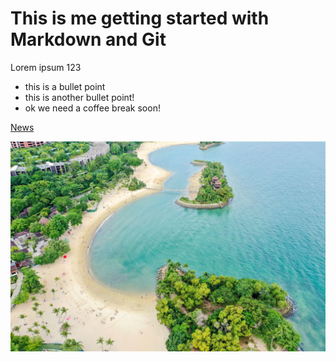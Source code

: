 # This is me getting started with Markdown and Git

Lorem ipsum 123

* this is a bullet point
* this is another bullet point!
* ok we need a coffee break soon!

[News](https://www.straitstimes.com)

![](sentosa.jpg)

